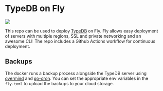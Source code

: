 # TypeDB on Fly 

<img src="https://avatars.githubusercontent.com/u/22525303?s=200&v=4" />

This repo can be used to deploy [TypeDB] on Fly. 
Fly allows easy deployment of servers with multiple regions, SSL and private networking and an awesome CLI!
The repo includes a Github Actions workflow for continuous deployment.

## Backups
The docker runs a backup process alongside the TypeDB server using [overmind](https://github.com/darthSim/overmind) and [go-cron](https://github.com/odise/go-cron).
You can set the appropriate env variables in the `fly.toml` to upload the backups to your cloud storage.


[TypeDB]: https://www.vaticle.com/
[Fly]: https://fly.io
